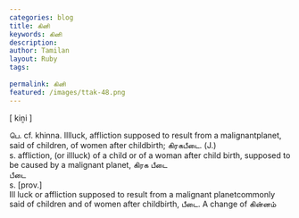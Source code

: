```yaml
---
categories: blog
title: கினி
keywords: கினி
description: 
author: Tamilan
layout: Ruby
tags: 
 
permalink: கினி
featured: /images/ttak-48.png
---
```

  
[ kiṉi ]  
  
பெ. cf. khinna. Illluck, affliction supposed to result from a malignantplanet, said of children, of women after childbirth; கிரகபீடை. (J.)  
s. affliction, (or illluck) of a child or of a woman after child birth, supposed to be caused by a malignant planet, கிரக பீடை  
பீடை  
s. [prov.]  
Ill luck or affliction supposed to result from a malignant planetcommonly said of children and of women after childbirth, பீடை. A change of கின்னம்